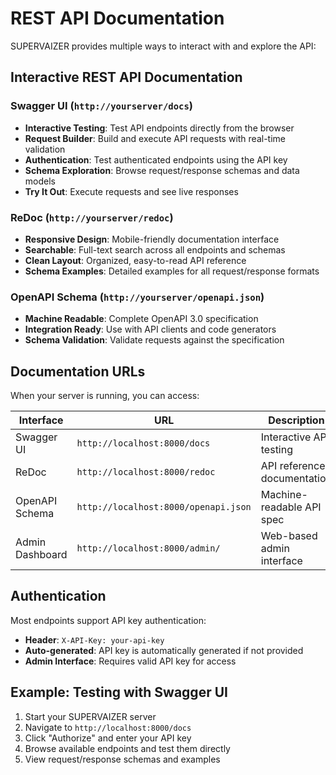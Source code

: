 # REST API Documentation

SUPERVAIZER provides multiple ways to interact with and explore the API:

## Interactive REST API Documentation

### Swagger UI (`http://yourserver/docs`)

- **Interactive Testing**: Test API endpoints directly from the browser
- **Request Builder**: Build and execute API requests with real-time validation
- **Authentication**: Test authenticated endpoints using the API key
- **Schema Exploration**: Browse request/response schemas and data models
- **Try It Out**: Execute requests and see live responses

### ReDoc (`http://yourserver/redoc`)

- **Responsive Design**: Mobile-friendly documentation interface
- **Searchable**: Full-text search across all endpoints and schemas
- **Clean Layout**: Organized, easy-to-read API reference
- **Schema Examples**: Detailed examples for all request/response formats

### OpenAPI Schema (`http://yourserver/openapi.json`)

- **Machine Readable**: Complete OpenAPI 3.0 specification
- **Integration Ready**: Use with API clients and code generators
- **Schema Validation**: Validate requests against the specification

## Documentation URLs

When your server is running, you can access:

| Interface       | URL                                  | Description                 |
| --------------- | ------------------------------------ | --------------------------- |
| Swagger UI      | `http://localhost:8000/docs`         | Interactive API testing     |
| ReDoc           | `http://localhost:8000/redoc`        | API reference documentation |
| OpenAPI Schema  | `http://localhost:8000/openapi.json` | Machine-readable API spec   |
| Admin Dashboard | `http://localhost:8000/admin/`       | Web-based admin interface   |

## Authentication

Most endpoints support API key authentication:

- **Header**: `X-API-Key: your-api-key`
- **Auto-generated**: API key is automatically generated if not provided
- **Admin Interface**: Requires valid API key for access

## Example: Testing with Swagger UI

1. Start your SUPERVAIZER server
2. Navigate to `http://localhost:8000/docs`
3. Click "Authorize" and enter your API key
4. Browse available endpoints and test them directly
5. View request/response schemas and examples

